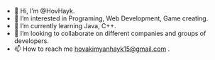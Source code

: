 - 👋 Hi, I’m @HovHayk.
- 👀 I’m interested in Programing, Web Development, Game creating.
- 🌱 I’m currently learning Java, C++.
- 💞️ I’m looking to collaborate on different companies and groups of developers.
- 📫 How to reach me  hovakimyanhayk15@gmail.com .
